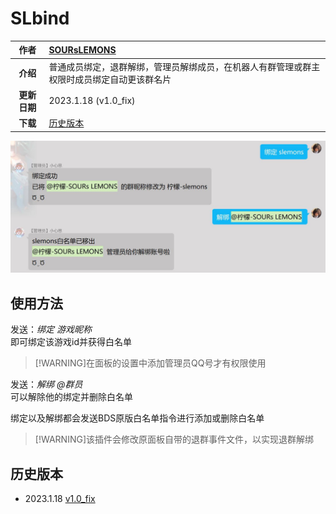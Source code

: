
# SLbind

|     作者     | [SOURsLEMONS](https://github.com/SOURsLEMONS)                                              |
| :----------: | :----------------------------------------------------------------------------------------- |
|   **介绍**   | 普通成员绑定，退群解绑，管理员解绑成员，在机器人有群管理或群主权限时成员绑定自动更该群名片 |
| **更新日期** | 2023.1.18 (v1.0_fix)                                                                       |
|   **下载**   | [历史版本](#历史版本)                                                                      |

![效果图](SLBind/1.jpg)

## 使用方法

发送：*绑定 游戏昵称*  
即可绑定该游戏id并获得白名单  
>[!WARNING]在面板的设置中添加管理员QQ号才有权限使用

发送：*解绑 @群员*  
可以解除他的绑定并删除白名单

绑定以及解绑都会发送BDS原版白名单指令进行添加或删除白名单

>[!WARNING]该插件会修改原面板自带的退群事件文件，以实现退群解绑

## 历史版本

- 2023.1.18 [v1.0_fix](https://download.serein.cc/https://raw.githubusercontent.com/Zaitonn/Serein-Docs/publish/JS/SLbind/v1.0/SLbind.js)

